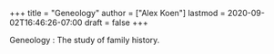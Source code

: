 +++
title = "Geneology"
author = ["Alex Koen"]
lastmod = 2020-09-02T16:46:26-07:00
draft = false
+++

Geneology
: The study of family history.
